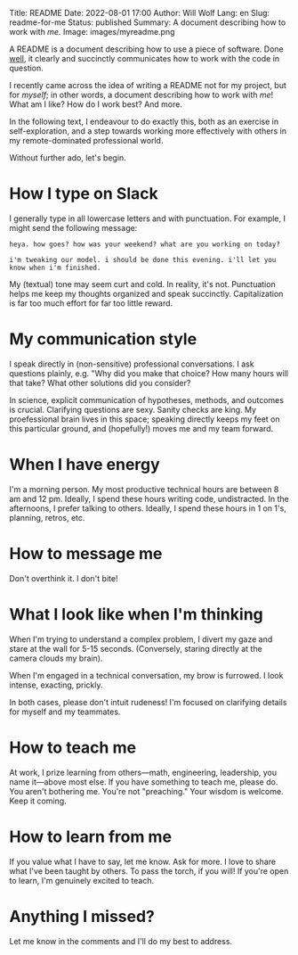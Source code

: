 Title: README
Date: 2022-08-01 17:00
Author: Will Wolf
Lang: en
Slug: readme-for-me
Status: published
Summary: A document describing how to work with *me.*
Image: images/myreadme.png

A README is a document describing how to use a piece of software. Done [well](https://github.com/pandas-dev/pandas/blob/main/README.md), it clearly and succinctly communicates how to work with the code in question.

I recently came across the idea of writing a README not for my project, but for *myself*; in other words, a document describing how to work with *me*! What am I like? How do I work best? And more.

In the following text, I endeavour to do exactly this, both as an exercise in self-exploration, and a step towards working more effectively with others in my remote-dominated professional world.

Without further ado, let's begin.

# How I type on Slack

I generally type in all lowercase letters and with punctuation. For example, I might send the following message:

```
heya. how goes? how was your weekend? what are you working on today?

i'm tweaking our model. i should be done this evening. i'll let you know when i'm finished.
```

My (textual) tone may seem curt and cold. In reality, it's not. Punctuation helps me keep my thoughts organized and speak succinctly. Capitalization is far too much effort for far too little reward.

# My communication style

I speak directly in (non-sensitive) professional conversations. I ask questions plainly, e.g. "Why did you make that choice? How many hours will that take? What other solutions did you consider?

In science, explicit communication of hypotheses, methods, and outcomes is crucial. Clarifying questions are sexy. Sanity checks are king. My proefessional brain lives in this space; speaking directly keeps my feet on this particular ground, and (hopefully!) moves me and my team forward.

# When I have energy

I'm a morning person. My most productive technical hours are between 8 am and 12 pm. Ideally, I spend these hours writing code, undistracted. In the afternoons, I prefer talking to others. Ideally, I spend these hours in 1 on 1's, planning, retros, etc.

# How to message me

Don't overthink it. I don't bite!

# What I look like when I'm thinking

When I'm trying to understand a complex problem, I divert my gaze and stare at the wall for 5-15 seconds. (Conversely, staring directly at the camera clouds my brain).

When I'm engaged in a technical conversation, my brow is furrowed. I look intense, exacting, prickly.

In both cases, please don't intuit rudeness! I'm focused on clarifying details for myself and my teammates.

# How to teach me

At work, I prize learning from others—math, engineering, leadership, you name it—above most else. If you have something to teach me, please do. You aren't bothering me. You're not "preaching." Your wisdom is welcome. Keep it coming.

# How to learn from me

If you value what I have to say, let me know. Ask for more. I love to share what I've been taught by others. To pass the torch, if you will! If you're open to learn, I'm genuinely excited to teach.

# Anything I missed?

Let me know in the comments and I'll do my best to address.